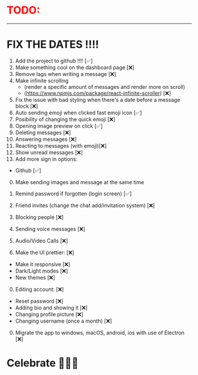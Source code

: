 <h1 style="color: #ff0000">TODO:</h1>
<hr>

# FIX THE DATES !!!!

1. Add the project to github !!!! [✅]
2. Make something cool on the dashboard page [❌]
3. Remove lags when writing a message [❌]
4. Make infinite scrolling
   - (render a specific amount of messages and render more on scroll)
   - (https://www.npmjs.com/package/react-infinite-scroller) [❌]
5. Fix the issue with bad styling when there's a date before a message block [❌]
6. Auto sending emoji when clicked fast emoji icon [✅]
7. Posibility of changing the quick emoji [❌]
8. Opening image preview on click [✅]
9. Deleting messages [❌]
10. Answering messages [❌]
11. Reacting to messages (with emoji)[❌]
12. Show unread messages [❌]
13. Add more sign in options:

- Github [✅]

0. Make sending images and message at the same time

1. Remind password if forgotten (login screen) [✅]
2. Friend invites (change the chat add/invitation system) [❌]
3. Blocking people [❌]
4. Sending voice messages [❌]
5. Audio/Video Calls [❌]

6. Make the UI prettier: [❌]

- Make it responsive [❌]
- Dark/Light modes [❌]
- New themes [❌]

0. Editing account: [❌]

- Reset password [❌]
- Adding bio and showing it [❌]
- Changing profile picture [❌]
- Changing username (once a month) [❌]

0. Migrate the app to windows, macOS, android, ios with use of Electron [❌]

# Celebrate 🥳🥳🥳
